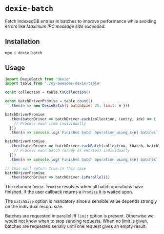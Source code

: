 # `dexie-batch`

Fetch IndexedDB entries in batches to improve performance while avoiding errors like *Maximum IPC message size exceeded*.

## Installation

```shell
npm i dexie-batch
```

## Usage

```js
import DexieBatch from 'dexie'
import table from './my-awesome-dexie-table'

const collection = table.toCollection()

const batchDriverPromise = table.count()
  .then(n => new DexieBatch({ batchSize: 25, limit: n }))

batchDriverPromise
  .then(batchDriver => batchDriver.each(collection, (entry, idx) => {
    // Process each item individually
  }))
  .then(n => console.log(`Finished batch operation using ${n} batches`))

batchDriverPromise
  .then(batchDriver => batchDriver.eachBatch(collection, (batch, batchIdx) => {
    // Process each batch (array of entries) individually
  }))
  .then(n => console.log(`Finished batch operation using ${n} batches`))

// This will return true in this case
batchDriverPromise
  .then(batchDriver => batchDriver.isParallel())
```

The returned `Dexie.Promise` resolves when all batch operations have finished. If the user callback returns a `Promise` it is waited upon.

The `batchSize` option is mandatory since a sensible value depends strongly on the individual record size.

Batches are requested in parallel iff `limit` option is present.
Otherwise we would not know when to stop sending requests.
When no limit is given, batches are requested serially until one request gives an empty result.
